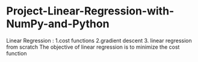 # Project-Linear-Regression-with-NumPy-and-Python
Linear Regression : 1.cost functions  2.gradient descent 3. linear regression from scratch
The objective of linear regression is to minimize the cost function
